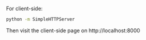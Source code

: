 For client-side:
```sh
python -m SimpleHTTPServer
```

Then visit the client-side page on http://localhost:8000
